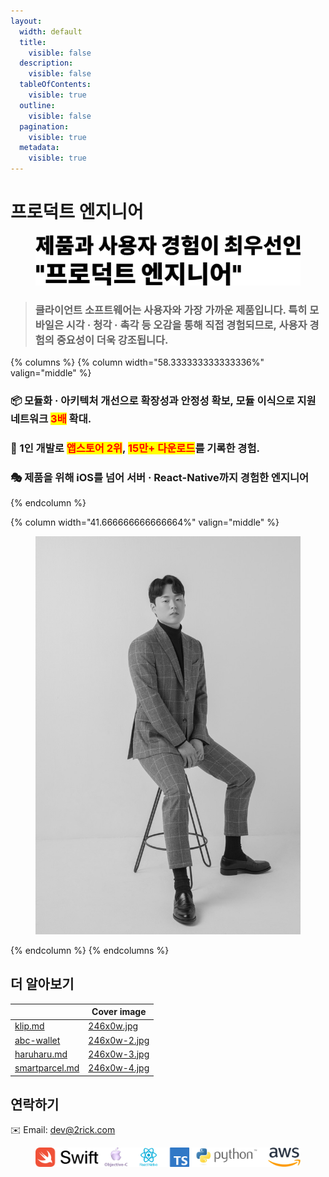 ```yaml
---
layout:
  width: default
  title:
    visible: false
  description:
    visible: false
  tableOfContents:
    visible: true
  outline:
    visible: false
  pagination:
    visible: true
  metadata:
    visible: true
---
```


# 프로덕트 엔지니어

<figure><picture><source srcset=".gitbook/assets/title_dark.png" media="(prefers-color-scheme: dark)"><img src=".gitbook/assets/title_light.png" alt=""></picture><figcaption></figcaption></figure>



> ### 클라이언트 소프트웨어는 사용자와 가장 가까운 제품입니다. 특히 모바일은 시각 · 청각 · 촉각 등 오감을 통해 직접 경험되므로, 사용자 경험의 중요성이 더욱 강조됩니다.



{% columns %}
{% column width="58.333333333333336%" valign="middle" %}
### 📦 **모듈화 · 아키텍처 개선으로 확장성과 안정성 확보,** 모듈 이식으로 지원 네트워크 <mark style="color:red;">3배</mark> 확대.

### 🥇 1인 개발로 <mark style="color:red;">**앱스토어 2위**</mark>**,&#x20;**<mark style="color:red;">**15만+ 다운로드**</mark>를 기록한 경험.

### 🎭 제품을 위해 iOS를 넘어 서버 · React-Native까지 경험한 엔지니어
{% endcolumn %}

{% column width="41.666666666666664%" valign="middle" %}
<div align="left" data-with-frame="true"><figure><img src=".gitbook/assets/D8B509D5-7EF0-4C30-990C-34C0DD8B7803_1_105_c.jpeg" alt=""><figcaption></figcaption></figure></div>
{% endcolumn %}
{% endcolumns %}









## 더 알아보기

<table data-column-title-hidden data-view="cards" data-full-width="false"><thead><tr><th data-type="content-ref"></th><th data-hidden data-card-cover data-type="image">Cover image</th></tr></thead><tbody><tr><td><a href="portfolio/klip.md">klip.md</a></td><td><a href=".gitbook/assets/246x0w.jpg">246x0w.jpg</a></td></tr><tr><td><a href="portfolio/abc-wallet/">abc-wallet</a></td><td><a href=".gitbook/assets/246x0w-2.jpg">246x0w-2.jpg</a></td></tr><tr><td><a href="portfolio/haruharu.md">haruharu.md</a></td><td><a href=".gitbook/assets/246x0w-3.jpg">246x0w-3.jpg</a></td></tr><tr><td><a href="portfolio/smartparcel.md">smartparcel.md</a></td><td><a href=".gitbook/assets/246x0w-4.jpg">246x0w-4.jpg</a></td></tr></tbody></table>









## 연락하기

✉️ Email: [dev@2rick.com](mailto:dev@2rick.com)









<figure><img src=".gitbook/assets/skills.png" alt=""><figcaption></figcaption></figure>





